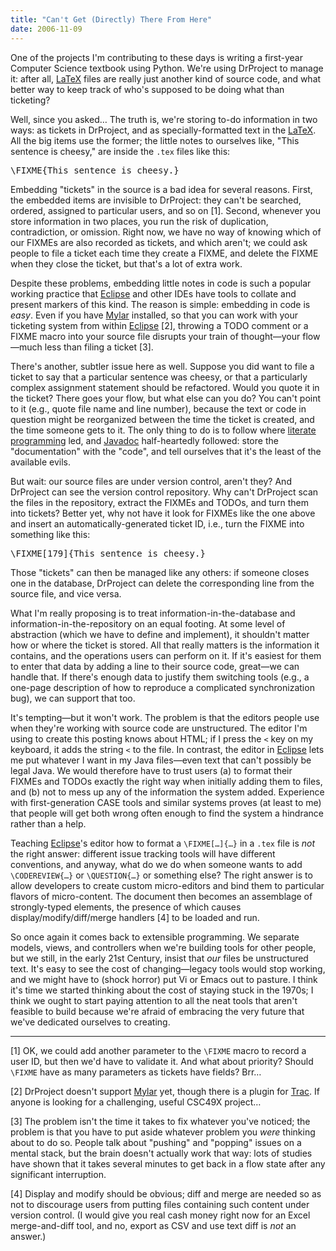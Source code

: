 ```yaml
---
title: "Can't Get (Directly) There From Here"
date: 2006-11-09
---
```

One of the projects I'm contributing to these days is writing a first-year Computer Science textbook using Python.  We're using DrProject to manage it: after all, <a href="http://www.latex-project.org/">LaTeX</a> files are really just another kind of source code, and what better way to keep track of who's supposed to be doing what than ticketing?

Well, since you asked…  The truth is, we're storing to-do information in two ways: as tickets in DrProject, and as specially-formatted text in the <a href="http://www.latex-project.org/">LaTeX</a>.  All the big items use the former; the little notes to ourselves like, "This sentence is cheesy," are inside the <code>.tex</code> files like this:
<pre>\FIXME{This sentence is cheesy.}</pre>
Embedding "tickets" in the source is a bad idea for several reasons.  First, the embedded items are invisible to DrProject: they can't be searched, ordered, assigned to particular users, and so on [1].  Second, whenever you store information in two places, you run the risk of duplication, contradiction, or omission.  Right now, we have no way of knowing which of our FIXMEs are also recorded as tickets, and which aren't; we could ask people to file a ticket each time they create a FIXME, and delete the FIXME when they close the ticket, but that's a lot of extra work.

Despite these problems, embedding little notes in code is such a popular working practice that <a href="http://www.eclipse.org">Eclipse</a> and other IDEs have tools to collate and present markers of this kind.  The reason is simple: embedding in code is <em>easy</em>.  Even if you have <a href="http://www.eclipse.org/mylar/">Mylar</a> installed, so that you can work with your ticketing system from within <a href="http://www.eclipse.org">Eclipse</a> [2], throwing a TODO comment or a FIXME macro into your source file disrupts your train of thought—your flow—much less than filing a ticket [3].

There's another, subtler issue here as well.  Suppose you did want to file a ticket to say that a particular sentence was cheesy, or that a particularly complex assignment statement should be refactored. Would you quote it in the ticket?  There goes your flow, but what else can you do?  You can't point to it (e.g., quote file name and line number), because the text or code in question might be reorganized between the time the ticket is created, and the time someone gets to it.  The only thing to do is to follow where <a href="http://www.literateprogramming.com/">literate programming</a> led, and <a href="http://java.sun.com/j2se/javadoc/">Javadoc</a> half-heartedly followed: store the "documentation" with the "code", and tell ourselves that it's the least of the available evils.

But wait: our source files are under version control, aren't they? And DrProject can see the version control repository.  Why can't DrProject scan the files in the repository, extract the FIXMEs and TODOs, and turn them into tickets? Better yet, why not have it look for FIXMEs like the one above and insert an automatically-generated ticket ID, i.e., turn the FIXME into something like this:
<pre>\FIXME[179]{This sentence is cheesy.}</pre>
Those "tickets" can then be managed like any others: if someone closes one in the database, DrProject can delete the corresponding line from the source file, and vice versa.

What I'm really proposing is to treat information-in-the-database and information-in-the-repository on an equal footing.  At some level of abstraction (which we have to define and implement), it shouldn't matter how or where the ticket is stored.  All that really matters is the information it contains, and the operations users can perform on it.  If it's easiest for them to enter that data by adding a line to their source code, great—we can handle that.  If there's enough data to justify them switching tools (e.g., a one-page description of how to reproduce a complicated synchronization bug), we can support that too.

It's tempting—but it won't work.  The problem is that the editors people use when they're working with source code are unstructured. The editor I'm using to create this posting knows about HTML; if I press the <code><</code> key on my keyboard, it adds the string <code>&lt;</code> to the file.  In contrast, the editor in <a href="http://www.eclipse.org">Eclipse</a> lets me put whatever I want in my Java files—even text that can't possibly be legal Java.  We would therefore have to trust users (a) to format their FIXMEs and TODOs exactly the right way when initially adding them to files, and (b) not to mess up any of the information the system added. Experience with first-generation CASE tools and similar systems proves (at least to me) that people will get both wrong often enough to find the system a hindrance rather than a help.

Teaching <a href="http://www.eclipse.org">Eclipse</a>'s editor how to format a <code>\FIXME[…]{…}</code> in a <code>.tex</code> file is <em>not</em> the right answer: different issue tracking tools will have different conventions, and anyway, what do we do when someone wants to add <code>\CODEREVIEW{…}</code> or <code>\QUESTION{…}</code> or something else?  The right answer is to allow developers to create custom micro-editors and bind them to particular flavors of micro-content.  The document then becomes an assemblage of strongly-typed elements, the presence of which causes display/modify/diff/merge handlers [4] to be loaded and run.

So once again it comes back to extensible programming.  We separate models, views, and controllers when we're building tools for other people, but we still, in the early 21st Century, insist that <em>our</em> files be unstructured text.  It's easy to see the cost of changing—legacy tools would stop working, and we might have to (shock horror) put Vi or Emacs out to pasture.  I think it's time we started thinking about the cost of staying stuck in the 1970s; I think we ought to start paying attention to all the neat tools that aren't feasible to build because we're afraid of embracing the very future that we've dedicated ourselves to creating.

<hr />[1] OK, we could add another parameter to the <code>\FIXME</code> macro to record a user ID, but then we'd have to validate it.  And what about priority?  Should <code>\FIXME</code> have as many parameters as tickets have fields?  Brr…

[2] DrProject doesn't support <a href="http://www.eclipse.org/mylar/">Mylar</a> yet, though there is a plugin for <a href="http://trac.edgewall.com">Trac</a>.  If anyone is looking for a challenging, useful CSC49X project…

[3] The problem isn't the time it takes to fix whatever you've noticed; the problem is that you have to put aside whatever problem you <em>were</em> thinking about to do so.  People talk about "pushing" and "popping" issues on a mental stack, but the brain doesn't actually work that way: lots of studies have shown that it takes several minutes to get back in a flow state after any significant interruption.

[4] Display and modify should be obvious; diff and merge are needed so as not to discourage users from putting files containing such content under version control.  (I would give you real cash money right now for an Excel merge-and-diff tool, and no, export as CSV and use text diff is <em>not</em> an answer.)
